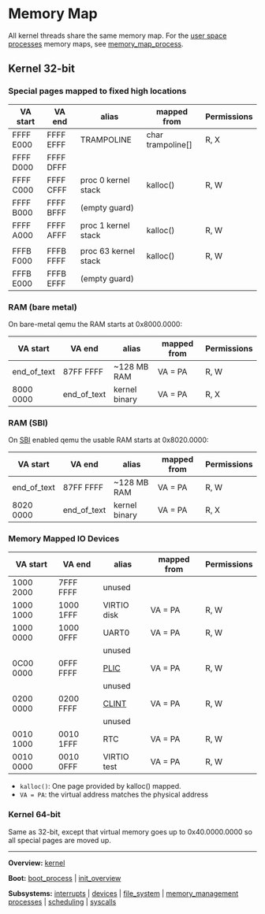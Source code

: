 # Memory Map

All kernel threads share the same memory map.
For the [user space](../../userspace/userspace.md) [processes](../processes/processes.md) memory maps, see [memory_map_process](memory_map_process.md).


## Kernel 32-bit


### Special pages mapped to fixed high locations

| VA start  | VA end    | alias                | mapped from       | Permissions |
| --------- | --------- | -------------------- | ----------------- | ----------- |
| FFFF E000 | FFFF EFFF | TRAMPOLINE           | char trampoline[] | R, X        |
| FFFF D000 | FFFF DFFF |                      |                   |             |
| FFFF C000 | FFFF CFFF | proc 0 kernel stack  | kalloc()          | R, W        |
| FFFF B000 | FFFF BFFF | (empty guard)        |                   |             |
| FFFF A000 | FFFF AFFF | proc 1 kernel stack  | kalloc()          | R, W        |
|           |           |                      |                   |             |
| FFFB F000 | FFFB FFFF | proc 63 kernel stack | kalloc()          | R, W        |
| FFFB E000 | FFFB EFFF | (empty guard)        |                   |             |

### RAM (bare metal)

On bare-metal qemu the RAM starts at 0x8000.0000:

| VA start    | VA end      | alias         | mapped from | Permissions |
| ----------- | ----------- | ------------- | ----------- | ----------- |
| end_of_text | 87FF FFFF   | ~128 MB RAM   | VA = PA     | R, W        |
| 8000 0000   | end_of_text | kernel binary | VA = PA     | R, X        |

### RAM (SBI)

On [SBI](../../riscv/SBI.md) enabled qemu the usable RAM starts at 0x8020.0000:

| VA start    | VA end      | alias         | mapped from | Permissions |
| ----------- | ----------- | ------------- | ----------- | ----------- |
| end_of_text | 87FF FFFF   | ~128 MB RAM   | VA = PA     | R, W        |
| 8020 0000   | end_of_text | kernel binary | VA = PA     | R, X        |

### Memory Mapped IO Devices

| VA start  | VA end    | alias                         | mapped from | Permissions |
| --------- | --------- | ----------------------------- | ----------- | ----------- |
| 1000 2000 | 7FFF FFFF | unused                        |             |             |
| 1000 1000 | 1000 1FFF | VIRTIO disk                   | VA = PA     | R, W        |
| 1000 0000 | 1000 0FFF | UART0                         | VA = PA     | R, W        |
|           |           | unused                        |             |             |
| 0C00 0000 | 0FFF FFFF | [PLIC](../../riscv/PLIC.md)   | VA = PA     | R, W        |
|           |           | unused                        |             |             |
| 0200 0000 | 0200 FFFF | [CLINT](../../riscv/CLINT.md) | VA = PA     | R, W        |
|           |           | unused                        |             |             |
| 0010 1000 | 0010 1FFF | RTC                           | VA = PA     | R, W        |
| 0010 0000 | 0010 0FFF | VIRTIO test                   | VA = PA     | R, W        |


- `kalloc()`: One page provided by kalloc() mapped.
- `VA = PA`: the virtual address matches the physical address


### Kernel 64-bit

Same as 32-bit, except that virtual memory goes up to 0x40.0000.0000 so all special pages are moved up.


---
**Overview:** [kernel](../kernel.md)

**Boot:** [boot_process](../overview/boot_process.md) | [init_overview](../overview/init_overview.md)

**Subsystems:** [interrupts](interrupts.md) | [devices](../devices/devices.md) | [file_system](../file_system/file_system.md) | [memory_management](memory_management.md)
[processes](../processes/processes.md) | [scheduling](../processes/scheduling.md) | [syscalls](../syscalls/syscalls.md)
